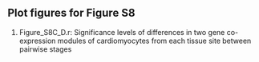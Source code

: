 ## Plot figures for Figure S8

1. Figure_S8C_D.r: Significance levels of differences in two gene co-expression modules of cardiomyocytes from each tissue site between pairwise stages